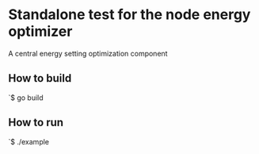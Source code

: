 # Standalone test for the node energy optimizer
A central energy setting optimization component

## How to build
`$ go build

## How to run
`$ ./example
